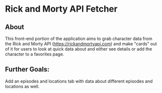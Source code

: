 # Rick and Morty API Fetcher

## About

This front-end portion of the application aims to grab character data from the Rick and Morty API
(https://rickandmortyapi.com) and make "cards" out of it for users to look at quick data about and
either see details or add the character to a favorites page.

## Further Goals:

Add an episodes and locations tab with data about different episodes and locations as well.
